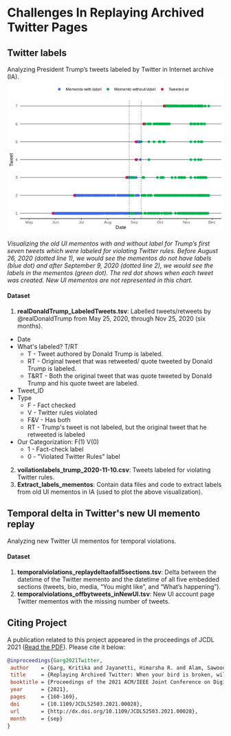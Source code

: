 # Challenges In Replaying Archived Twitter Pages

## Twitter labels
Analyzing President Trump’s tweets labeled by Twitter in Internet archive (IA). 
![](Extract_labels_mementos/Rplot02.png)

*Visualizing the old UI mementos with and without label for Trump’s first seven tweets which were labeled for violating Twitter rules. Before August 26, 2020 (dotted line 1), we would see the mementos do not have labels (blue dot) and after September 9, 2020  (dotted line 2), we would see the labels in the mementos (green dot). The red dot shows when each tweet was created. New UI mementos are not represented in this chart.*

#### Dataset
1. **realDonaldTrump_LabeledTweets.tsv**: Labelled tweets/retweets by @realDonaldTrump from May 25, 2020, through Nov 25, 2020 (six months). 
* Date 
* What's labeled? T/RT
  * T - Tweet authored by Donald Trump is labeled.
  * RT - Original tweet that was retweeted/ quote tweeted by Donald Trump is labeled.
  * T&RT - Both the original tweet that was quote tweeted by Donald Trump and his quote tweet are labeled. 
* Tweet_ID 
* Type  
  * F - Fact checked
  * V - Twitter rules violated
  * F&V - Has both 
  * RT - Trump's tweet is not labeled, but the original tweet that he retweeted is labeled 
* Our Categorization: F(1) V(0)
  * 1 - Fact-check label
  * 0 - "Violated Twitter Rules" label
2. **voilationlabels_trump_2020-11-10.csv**: Tweets labeled for violating Twitter rules. 
3. **Extract_labels_mementos**: Contain data files and code to extract labels from old UI mementos in IA (used to plot the above visualization).


## Temporal delta in Twitter's new UI memento replay
Analyzing new Twitter UI mementos for temporal violations.

#### Dataset
1. **temporalviolations_replaydeltaofall5sections.tsv**: Delta between the datetime of the Twitter memento and the datetime of all five embedded sections (tweets, bio, media, “You might like”, and “What’s happening”). 
2. **temporalviolations_offbytweets_inNewUI.tsv**: New UI account page Twitter mementos with the missing number of tweets. 

## Citing Project

A publication related to this project appeared in the proceedings of JCDL 2021 ([Read the PDF](https://arxiv.org/pdf/2108.12092.pdf)). Please cite it below:

```bib
@inproceedings{Garg2021Twitter,
 author    = {Garg, Kritika and Jayanetti, Himarsha R. and Alam, Sawood and Weigle, Michele C. and Nelson, Michael L.},
 title     = {Replaying Archived Twitter: When your bird is broken, will it bring you down?},
 booktitle = {Proceedings of the 2021 ACM/IEEE Joint Conference on Digital Libraries (JCDL)},
 year      = {2021},
 pages     = {160-169},
 doi       = {10.1109/JCDL52503.2021.00028},
 url       = {http://dx.doi.org/10.1109/JCDL52503.2021.00028},
 month     = {sep}
}
```

